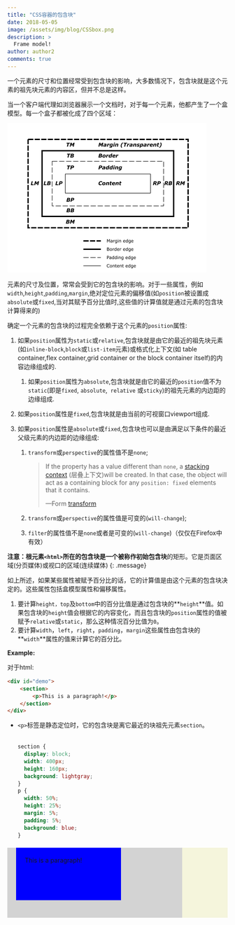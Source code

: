 ```yaml
---
title: "CSS容器的包含块"
date: 2018-05-05
image: /assets/img/blog/CSSbox.png
description: >
  Frame model! 
author: author2
comments: true
---
```


一个元素的尺寸和位置经常受到包含块的影响，大多数情况下，包含块就是这个元素的祖先块元素的内容区，但并不总是这样。

​        当一个客户端代理如浏览器展示一个文档时，对于每一个元素，他都产生了一个盒模型。每一个盒子都被化成了四个区域：

![盒子区域](/assets/img/blog/CSSbox.png)

​        元素的尺寸及位置，常常会受到它的包含块的影响。对于一些属性，例如`width`,`height`,`padding`,`margin`,绝对定位元素的偏移值(如`position`被设置成`absolute`或`fixed`,当对其赋予百分比值时,这些值的计算值就是通过元素的包含块计算得来的)

​        确定一个元素的包含块的过程完全依赖于这个元素的`position`属性:

1. 如果`position`属性为`static`或`relative`,包含块就是由它的最近的祖先块元素(如`inline-block`,`block`或`list-item`元素)或格式化上下文(如 table container,flex container,grid container or the block container itself)的内容边缘组成的.

   1. 如果`position`属性为`absolute`,包含块就是由它的最近的`position`值不为`static`(即是`fixed`, `absolute`,` relative` 或`sticky`)的祖先元素的内边距的边缘组成.

2. 如果`position`属性是`fixed`,包含块就是由当前的可视窗口viewport组成.

3. 如果`position`属性是`absolute`或`fixed`,包含块也可以是由满足以下条件的最近父级元素的内边距的边缘组成:

   1. `transform`或`perspective`的属性值不是`none`;

      > If the property has a value different than `none`, a [stacking context](https://developer.mozilla.org/en-US/docs/Web/CSS/CSS_Positioning/Understanding_z_index/The_stacking_context) (层叠上下文)will be created. In that case, the object will act as a containing block for any `position: fixed` elements that it contains.
      >
      > —Form [transform](https://developer.mozilla.org/en-US/docs/Web/CSS/transform)

   2. `transform`或`perspective`的属性值是可变的(`will-change`);

   3. `filter`的属性值不是`none`或者是可变的(`will-change`)（仅仅在Firefox中有效）

**注意：**根元素`<html>`所在的包含块是一个被称作**初始包含块**的矩形。它是页面区域(分页媒体)或视口的区域(连续媒体)
{: .message}

​        如上所述，如果某些属性被赋予百分比的话，它的计算值是由这个元素的包含块决定的。这些属性包括盒模型属性和偏移属性。

1. 要计算`height，top`及`bottom`中的百分比值是通过包含块的**`height`**值。如果包含块的`height`值会根据它的内容变化，而且包含块的`position`属性的值被赋予`relative`或`static`，那么这种情况百分比值为`0`。
2. 要计算`width`，`left`，`right`，`padding`，`margin`这些属性由包含块的**`width`**属性的值来计算它的百分比。

**Example:**

对于html:

```html
<div id="demo">
    <section>
        <p>This is a paragraph!</p>
    </section>
</div>
```

- `<p>`标签是静态定位时，它的包含块是离它最近的块祖先元素`section`。

  ```css
  
  section {
    display: block;
    width: 400px;
    height: 160px;
    background: lightgray;
  }
  p {
    width: 50%;
    height: 25%;
    margin: 5%;
    padding: 5%;
    background: blue;
  }
  ```

<!DOCTYPE html>
<html>
  <head>
  <meta charset="utf-8">
  </head>
  <style>
    #demo1 {
      background: beige;
    }
    div section{
      display: block;
      width: 400px;
      height: 160px;
      background: lightgray;
    }
    section p{
      width: 50%;
      height: 50%;
      margin: 5%;
      padding: 5%;
      background: blue;
    } 
  </style>
  <body>
    <div id="demo1">
      <section id="sec1">
        <p id ="demop1">This is a paragraph!</p>
      </section>
    </div>
  </body>
</html>
